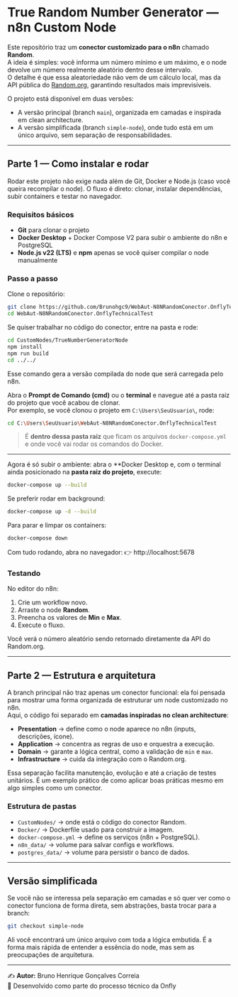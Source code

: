 # True Random Number Generator — n8n Custom Node

Este repositório traz um **conector customizado para o n8n** chamado **Random**.  
A ideia é simples: você informa um número mínimo e um máximo, e o node devolve um número realmente aleatório dentro desse intervalo.  
O detalhe é que essa aleatoriedade não vem de um cálculo local, mas da API pública do [Random.org](https://www.random.org), garantindo resultados mais imprevisíveis.  

O projeto está disponível em duas versões:  
- A versão principal (branch `main`), organizada em camadas e inspirada em clean architecture.  
- A versão simplificada (branch `simple-node`), onde tudo está em um único arquivo, sem separação de responsabilidades.  

---

## Parte 1 — Como instalar e rodar

Rodar este projeto não exige nada além de Git, Docker e Node.js (caso você queira recompilar o node). O fluxo é direto: clonar, instalar dependências, subir containers e testar no navegador.

### Requisitos básicos
- **Git** para clonar o projeto  
- **Docker Desktop** + Docker Compose V2 para subir o ambiente do n8n e PostgreSQL  
- **Node.js v22 (LTS)** e **npm** apenas se você quiser compilar o node manualmente  

### Passo a passo

Clone o repositório:
```bash
git clone https://github.com/Brunohgc9/WebAut-N8NRandomConector.OnflyTechnicalTest.git
cd WebAut-N8NRandomConector.OnflyTechnicalTest
```

Se quiser trabalhar no código do conector, entre na pasta e rode:
```bash
cd CustomNodes/TrueNumberGeneratorNode
npm install
npm run build
cd ../../
```
Esse comando gera a versão compilada do node que será carregada pelo n8n.

Abra o **Prompt de Comando (cmd)** ou o **terminal** e navegue até a pasta raiz do projeto que você acabou de clonar.  
Por exemplo, se você clonou o projeto em `C:\Users\SeuUsuario\`, rode:

```bash
cd C:\Users\SeuUsuario\WebAut-N8NRandomConector.OnflyTechnicalTest
```

> É **dentro dessa pasta raiz** que ficam os arquivos `docker-compose.yml` e onde você vai rodar os comandos do Docker.

---

Agora é só subir o ambiente: abra o **Docker Desktop e, com o terminal ainda posicionado na **pasta raiz do projeto**, execute:
```bash
docker-compose up --build
```

Se preferir rodar em background:
```bash
docker-compose up -d --build
```

Para parar e limpar os containers:
```bash
docker-compose down
```

Com tudo rodando, abra no navegador:
👉 http://localhost:5678

### Testando

No editor do n8n:  
1. Crie um workflow novo.  
2. Arraste o node **Random**.  
3. Preencha os valores de **Min** e **Max**.  
4. Execute o fluxo.  

Você verá o número aleatório sendo retornado diretamente da API do Random.org.

---

## Parte 2 — Estrutura e arquitetura

A branch principal não traz apenas um conector funcional: ela foi pensada para mostrar uma forma organizada de estruturar um node customizado no n8n.  
Aqui, o código foi separado em **camadas inspiradas no clean architecture**:

- **Presentation** → define como o node aparece no n8n (inputs, descrições, ícone).  
- **Application** → concentra as regras de uso e orquestra a execução.  
- **Domain** → garante a lógica central, como a validação de `min` e `max`.  
- **Infrastructure** → cuida da integração com o Random.org.  

Essa separação facilita manutenção, evolução e até a criação de testes unitários. É um exemplo prático de como aplicar boas práticas mesmo em algo simples como um conector.

### Estrutura de pastas

- `CustomNodes/` → onde está o código do conector Random.  
- `Docker/` → Dockerfile usado para construir a imagem.  
- `docker-compose.yml` → define os serviços (n8n + PostgreSQL).  
- `n8n_data/` → volume para salvar configs e workflows.  
- `postgres_data/` → volume para persistir o banco de dados.  

---

## Versão simplificada

Se você não se interessa pela separação em camadas e só quer ver como o conector funciona de forma direta, sem abstrações, basta trocar para a branch:

```bash
git checkout simple-node
```

Ali você encontrará um único arquivo com toda a lógica embutida. É a forma mais rápida de entender a essência do node, mas sem as preocupações de arquitetura.

---

✍️ **Autor:** Bruno Henrique Gonçalves Correia  
📌 Desenvolvido como parte do processo técnico da Onfly
